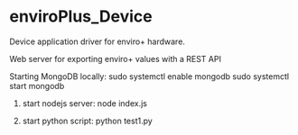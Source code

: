 # enviroPlus_Device

Device application driver for enviro+ hardware.

Web server for exporting enviro+ values with a REST API

Starting MongoDB locally: 
sudo systemctl enable mongodb
sudo systemctl start mongodb

1) start nodejs server:
node index.js

2) start python script:
python test1.py